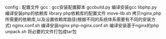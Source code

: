 config : 配置文件
gcc    : gcc安装配置脚本
gccbuild.py 编译安装gcc
libphp.py   编译安装php的依赖库
library     php依赖库的配置文件
move-lib.sh 拷贝nginx,php所需要的依赖库,以及设置依赖库路径(根据不同的系统体系需要有不同的安装方式)
nginx.conf.sh 编译安装nginx
php-nginx.conf.sh 编译安装基于nginx的php
unpack.sh 将必要的文件打包成tar包
